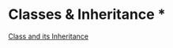 # Classes & Inheritance * 
[Class and its Inheritance](https://prpckx.wordpress.com/2017/01/06/class-and-its-inheritance/)